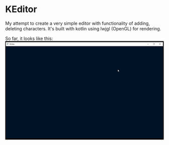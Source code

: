 # KEditor

My attempt to create a very simple editor with functionality of adding, deleting characters.
It's built with kotlin using lwjgl (OpenGL) for rendering.

So far, it looks like this:
![GiF demo](https://github.com/JanCieslak/KEditor/blob/master/resources/gif.gif)
